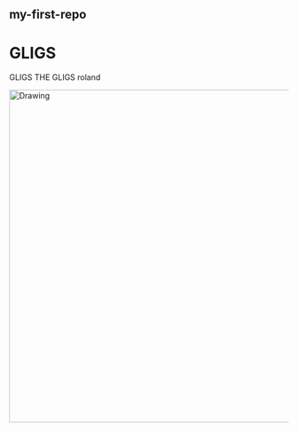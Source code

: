 ## my-first-repo
# GLIGS

GLIGS THE GLIGS
roland

<img width="1366" height="599" alt="Drawing" src="https://github.com/user-attachments/assets/819edf73-7444-4be2-a9e8-c9bc321f4ef1" />
